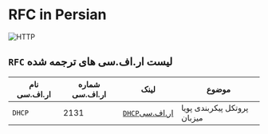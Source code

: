 # RFC in Persian 

![HTTP](https://nebulab.com/assets/blog/img/posts/driving-organizational-change-with-rfcs/driving_organizational_change_with_rfcs_blogpost_cover.jpg)

<div dir="auto">

##  ‍‍`RFC` لیست ار.اف.سی های ترجمه شده
 نام ار.اف.سی | شماره ار.اف.سی | لینک | موضوع
 | ---| --- |--- | ---
 `DHCP` | 2131 | [`DHCP`ار.اف.سی](./RFC-2131.pdf) | پروتکل پیکربندی پویا میزبان
